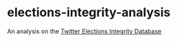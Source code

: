 # elections-integrity-analysis
An analysis on the [Twitter Elections Integrity Database](https://about.twitter.com/en_us/values/elections-integrity.html#data)

